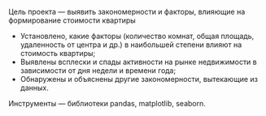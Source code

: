 Цель проекта — выявить закономерности и факторы, влияющие на формирование стоимости квартиры

- Установлено, какие факторы (количество комнат, общая площадь, удаленность от центра и др.) в наибольшей степени влияют на стоимость квартиры;
- Выявлены всплески и спады активности на рынке недвижимости в зависимости от дня недели и времени года;
- Обнаружены и объяснены другие закономерности, вытекающие из данных.

Инструменты — библиотеки pandas, matplotlib, seaborn.
